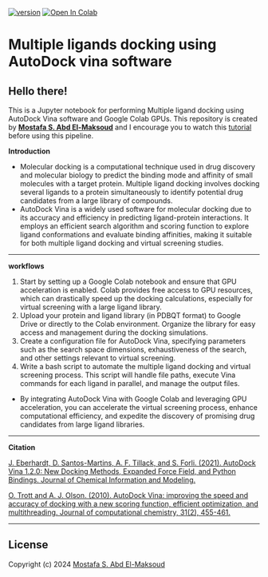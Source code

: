 [![version](https://img.shields.io/badge/version-1.0v-orange)](https://github.com/mabdelmaksoud53/AutoDock-Notebooks)
[![Open In Colab](https://colab.research.google.com/assets/colab-badge.svg)](https://colab.research.google.com/github/mabdelmaksoud53/AutoDock-Notebooks/blob/main/Virtual%20Screening/Multiple_ligand_docking.ipynb)

# **Multiple ligands docking using AutoDock vina software** 


## Hello there!

This is a Jupyter notebook for performing Multiple ligand docking using AutoDock Vina software and Google Colab GPUs. This repository is created by [**Mostafa S. Abd El-Maksoud**](https://github.com/mabdelmaksoud53) and I encourage you to watch this [tutorial](https://youtu.be/xMXHnaEO-qk) before using this pipeline.


**Introduction**
- Molecular docking is a computational technique used in drug discovery and molecular biology to predict the binding mode and affinity of small molecules with a target protein. Multiple ligand docking involves docking several ligands to a protein simultaneously to identify potential drug candidates from a large library of compounds.
- AutoDock Vina is a widely used software for molecular docking due to its accuracy and efficiency in predicting ligand-protein interactions. It employs an efficient search algorithm and scoring function to explore ligand conformations and evaluate binding affinities, making it suitable for both multiple ligand docking and virtual screening studies. 
---

**workflows**
1. Start by setting up a Google Colab notebook and ensure that GPU acceleration is enabled. Colab provides free access to GPU resources, which can drastically speed up the docking calculations, especially for virtual screening with a large ligand library.
2. Upload your protein and ligand library (in PDBQT format) to Google Drive or directly to the Colab environment. Organize the library for easy access and management during the docking simulations.
3. Create a configuration file for AutoDock Vina, specifying parameters such as the search space dimensions, exhaustiveness of the search, and other settings relevant to virtual screening.
4. Write a bash script to automate the multiple ligand docking and virtual screening process. This script will handle file paths, execute Vina commands for each ligand in parallel, and manage the output files.
- By integrating AutoDock Vina with Google Colab and leveraging GPU acceleration, you can accelerate the virtual screening process, enhance computational efficiency, and expedite the discovery of promising drug candidates from large ligand libraries.
---
**Citation**

[J. Eberhardt, D. Santos-Martins, A. F. Tillack, and S. Forli. (2021). AutoDock Vina 1.2.0: New Docking Methods, Expanded Force Field, and Python Bindings. Journal of Chemical Information and Modeling.](https://pubs.acs.org/doi/10.1021/acs.jcim.1c00203)

[O. Trott and A. J. Olson. (2010). AutoDock Vina: improving the speed and accuracy of docking with a new scoring function, efficient optimization, and multithreading. Journal of computational chemistry, 31(2), 455-461.](https://onlinelibrary.wiley.com/doi/10.1002/jcc.21334)

---
## License
Copyright (c) 2024 [Mostafa S. Abd El-Maksoud](https://github.com/mabdelmaksoud53)
